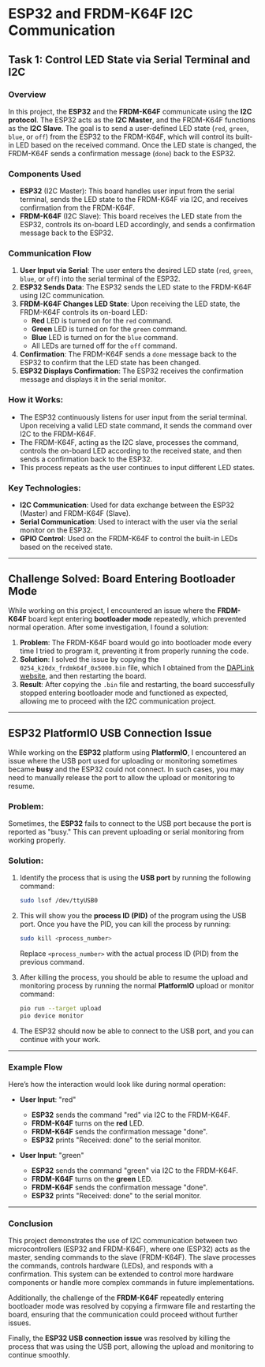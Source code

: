 # ESP32 and FRDM-K64F I2C Communication

## Task 1: Control LED State via Serial Terminal and I2C

### Overview
In this project, the **ESP32** and the **FRDM-K64F** communicate using the **I2C protocol**. The ESP32 acts as the **I2C Master**, and the FRDM-K64F functions as the **I2C Slave**. The goal is to send a user-defined LED state (`red`, `green`, `blue`, or `off`) from the ESP32 to the FRDM-K64F, which will control its built-in LED based on the received command. Once the LED state is changed, the FRDM-K64F sends a confirmation message (`done`) back to the ESP32.

### Components Used
- **ESP32** (I2C Master): This board handles user input from the serial terminal, sends the LED state to the FRDM-K64F via I2C, and receives confirmation from the FRDM-K64F.
- **FRDM-K64F** (I2C Slave): This board receives the LED state from the ESP32, controls its on-board LED accordingly, and sends a confirmation message back to the ESP32.

### Communication Flow
1. **User Input via Serial**: The user enters the desired LED state (`red`, `green`, `blue`, or `off`) into the serial terminal of the ESP32.
2. **ESP32 Sends Data**: The ESP32 sends the LED state to the FRDM-K64F using I2C communication.
3. **FRDM-K64F Changes LED State**: Upon receiving the LED state, the FRDM-K64F controls its on-board LED:
   - **Red** LED is turned on for the `red` command.
   - **Green** LED is turned on for the `green` command.
   - **Blue** LED is turned on for the `blue` command.
   - All LEDs are turned off for the `off` command.
4. **Confirmation**: The FRDM-K64F sends a `done` message back to the ESP32 to confirm that the LED state has been changed.
5. **ESP32 Displays Confirmation**: The ESP32 receives the confirmation message and displays it in the serial monitor.

### How it Works:
- The ESP32 continuously listens for user input from the serial terminal. Upon receiving a valid LED state command, it sends the command over I2C to the FRDM-K64F.
- The FRDM-K64F, acting as the I2C slave, processes the command, controls the on-board LED according to the received state, and then sends a confirmation back to the ESP32.
- This process repeats as the user continues to input different LED states.

### Key Technologies:
- **I2C Communication**: Used for data exchange between the ESP32 (Master) and FRDM-K64F (Slave).
- **Serial Communication**: Used to interact with the user via the serial monitor on the ESP32.
- **GPIO Control**: Used on the FRDM-K64F to control the built-in LEDs based on the received state.

---

## Challenge Solved: Board Entering Bootloader Mode

While working on this project, I encountered an issue where the **FRDM-K64F** board kept entering **bootloader mode** repeatedly, which prevented normal operation. After some investigation, I found a solution:

1. **Problem**: The FRDM-K64F board would go into bootloader mode every time I tried to program it, preventing it from properly running the code.
2. **Solution**: I solved the issue by copying the `0254_k20dx_frdmk64f_0x5000.bin` file, which I obtained from the [DAPLink website](https://daplink.io/?board=FRDM-K64F), and then restarting the board.
3. **Result**: After copying the `.bin` file and restarting, the board successfully stopped entering bootloader mode and functioned as expected, allowing me to proceed with the I2C communication project.

---

## ESP32 PlatformIO USB Connection Issue

While working on the **ESP32** platform using **PlatformIO**, I encountered an issue where the USB port used for uploading or monitoring sometimes became **busy** and the ESP32 could not connect. In such cases, you may need to manually release the port to allow the upload or monitoring to resume.

### Problem:
Sometimes, the **ESP32** fails to connect to the USB port because the port is reported as "busy." This can prevent uploading or serial monitoring from working properly.

### Solution:
1. Identify the process that is using the **USB port** by running the following command:

    ```bash
    sudo lsof /dev/ttyUSB0
    ```

2. This will show you the **process ID (PID)** of the program using the USB port. Once you have the PID, you can kill the process by running:

    ```bash
    sudo kill <process_number>
    ```

    Replace `<process_number>` with the actual process ID (PID) from the previous command.

3. After killing the process, you should be able to resume the upload and monitoring process by running the normal **PlatformIO** upload or monitor command:

    ```bash
    pio run --target upload
    pio device monitor
    ```

4. The ESP32 should now be able to connect to the USB port, and you can continue with your work.

---

### Example Flow
Here’s how the interaction would look like during normal operation:

- **User Input**: "red"
  - **ESP32** sends the command "red" via I2C to the FRDM-K64F.
  - **FRDM-K64F** turns on the **red** LED.
  - **FRDM-K64F** sends the confirmation message "done".
  - **ESP32** prints "Received: done" to the serial monitor.

- **User Input**: "green"
  - **ESP32** sends the command "green" via I2C to the FRDM-K64F.
  - **FRDM-K64F** turns on the **green** LED.
  - **FRDM-K64F** sends the confirmation message "done".
  - **ESP32** prints "Received: done" to the serial monitor.

---

### Conclusion
This project demonstrates the use of I2C communication between two microcontrollers (ESP32 and FRDM-K64F), where one (ESP32) acts as the master, sending commands to the slave (FRDM-K64F). The slave processes the commands, controls hardware (LEDs), and responds with a confirmation. This system can be extended to control more hardware components or handle more complex commands in future implementations.

Additionally, the challenge of the **FRDM-K64F** repeatedly entering bootloader mode was resolved by copying a firmware file and restarting the board, ensuring that the communication could proceed without further issues.

Finally, the **ESP32 USB connection issue** was resolved by killing the process that was using the USB port, allowing the upload and monitoring to continue smoothly.
